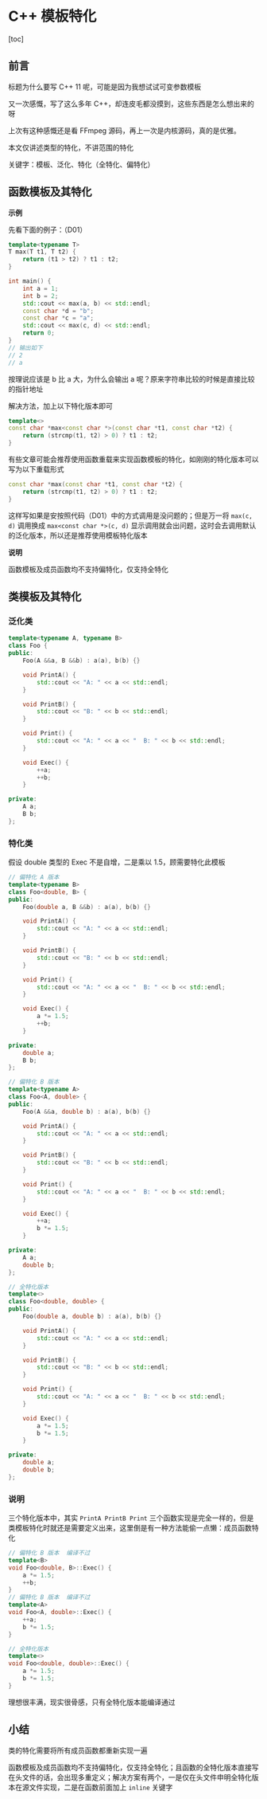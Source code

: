# C++ 模板特化

[toc]

## 前言

标题为什么要写 C++ 11 呢，可能是因为我想试试可变参数模板

又一次感慨，写了这么多年 C++，却连皮毛都没摸到，这些东西是怎么想出来的呀

上次有这种感慨还是看 FFmpeg 源码，再上一次是内核源码，真的是优雅。

本文仅讲述类型的特化，不讲范围的特化

关键字：模板、泛化、特化（全特化、偏特化）



## 函数模板及其特化

**示例**

先看下面的例子：（D01）

```cpp
template<typename T>
T max(T t1, T t2) {
    return (t1 > t2) ? t1 : t2;
}

int main() {
    int a = 1;
    int b = 2;
    std::cout << max(a, b) << std::endl;
    const char *d = "b";
    const char *c = "a";
    std::cout << max(c, d) << std::endl;
    return 0;
}
// 输出如下
// 2
// a
```

按理说应该是 b 比 a 大，为什么会输出 a 呢？原来字符串比较的时候是直接比较的指针地址

解决方法，加上以下特化版本即可

```cpp
template<>
const char *max<const char *>(const char *t1, const char *t2) {
    return (strcmp(t1, t2) > 0) ? t1 : t2;
}
```

有些文章可能会推荐使用函数重载来实现函数模板的特化，如刚刚的特化版本可以写为以下重载形式

```cpp
const char *max(const char *t1, const char *t2) {
    return (strcmp(t1, t2) > 0) ? t1 : t2;
}
```

这样写如果是安按照代码（D01）中的方式调用是没问题的；但是万一将 `max(c, d)` 调用换成 `max<const char *>(c, d)` 显示调用就会出问题，这时会去调用默认的泛化版本，所以还是推荐使用模板特化版本

**说明**

函数模板及成员函数均不支持偏特化，仅支持全特化



## 类模板及其特化

### 泛化类

```cpp
template<typename A, typename B>
class Foo {
public:
    Foo(A &&a, B &&b) : a(a), b(b) {}

    void PrintA() {
        std::cout << "A: " << a << std::endl;
    }

    void PrintB() {
        std::cout << "B: " << b << std::endl;
    }

    void Print() {
        std::cout << "A: " << a << "  B: " << b << std::endl;
    }

    void Exec() {
        ++a;
        ++b;
    }

private:
    A a;
    B b;
};
```

### 特化类

假设 double 类型的 Exec 不是自增，二是乘以 1.5，顾需要特化此模板

```cpp
// 偏特化 A 版本
template<typename B>
class Foo<double, B> {
public:
    Foo(double a, B &&b) : a(a), b(b) {}

    void PrintA() {
        std::cout << "A: " << a << std::endl;
    }

    void PrintB() {
        std::cout << "B: " << b << std::endl;
    }

    void Print() {
        std::cout << "A: " << a << "  B: " << b << std::endl;
    }

    void Exec() {
        a *= 1.5;
        ++b;
    }

private:
    double a;
    B b;
};

// 偏特化 B 版本
template<typename A>
class Foo<A, double> {
public:
    Foo(A &&a, double b) : a(a), b(b) {}

    void PrintA() {
        std::cout << "A: " << a << std::endl;
    }

    void PrintB() {
        std::cout << "B: " << b << std::endl;
    }

    void Print() {
        std::cout << "A: " << a << "  B: " << b << std::endl;
    }

    void Exec() {
        ++a;
        b *= 1.5;
    }

private:
    A a;
    double b;
};

// 全特化版本
template<>
class Foo<double, double> {
public:
    Foo(double a, double b) : a(a), b(b) {}

    void PrintA() {
        std::cout << "A: " << a << std::endl;
    }

    void PrintB() {
        std::cout << "B: " << b << std::endl;
    }

    void Print() {
        std::cout << "A: " << a << "  B: " << b << std::endl;
    }

    void Exec() {
        a *= 1.5;
        b *= 1.5;
    }

private:
    double a;
    double b;
};
```

### 说明

三个特化版本中，其实 `PrintA PrintB Print` 三个函数实现是完全一样的，但是类模板特化时就还是需要定义出来，这里倒是有一种方法能偷一点懒：成员函数特化

```cpp
// 偏特化 B 版本  编译不过
template<B>
void Foo<double, B>::Exec() {
    a *= 1.5;
    ++b;
}
// 偏特化 B 版本  编译不过
template<A>
void Foo<A, double>::Exec() {
    ++a;
    b *= 1.5;
}

// 全特化版本
template<>
void Foo<double, double>::Exec() {
    a *= 1.5;
    b *= 1.5;
}
```

理想很丰满，现实很骨感，只有全特化版本能编译通过



## 小结

类的特化需要将所有成员函数都重新实现一遍

函数模板及成员函数均不支持偏特化，仅支持全特化；且函数的全特化版本直接写在头文件的话，会出现多重定义；解决方案有两个，一是仅在头文件申明全特化版本在源文件实现，二是在函数前面加上 `inline` 关键字 
